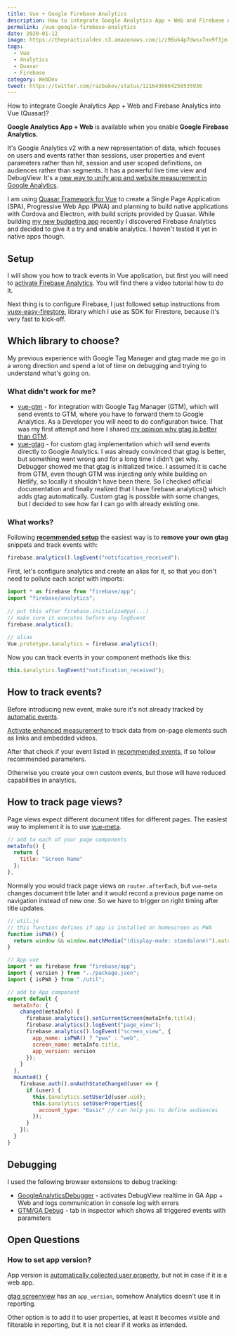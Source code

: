 ```yaml
---
title: Vue + Google Firebase Analytics
description: How to integrate Google Analytics App + Web and Firebase Analytics into Vue (Quasar)?
permalink: /vue-google-firebase-analytics
date: 2020-01-12
image: https://thepracticaldev.s3.amazonaws.com/i/z96uk4p7dwsx7nx9f3jm.png
tags: 
  - Vue
  - Analytics
  - Quasar
  - Firebase
category: WebDev
tweet: https://twitter.com/razbakov/status/1216436864250535936
---
```


How to integrate Google Analytics App + Web and Firebase Analytics into Vue (Quasar)?

<!-- more -->

**Google Analytics App + Web** is available when you enable **Google Firebase Analytics.**

It's Google Analytics v2 with a new representation of data, which focuses on users and events rather than sessions, user properties and event parameters rather than hit, session and user scoped definitions, on audiences rather than segments. It has a powerful live time view and DebugView. It's a [new way to unify app and website measurement in Google Analytics](https://www.blog.google/products/marketingplatform/analytics/new-way-unify-app-and-website-measurement-google-analytics/).

I am using [Quasar Framework for Vue](https://quasar.dev/) to create a Single Page Application (SPA), Progressive Web App (PWA) and planning to build native applications with Cordova and Electron, with build scripts provided by Quasar. While building [my new budgeting app](https://dev.to/razbakov/am-i-safe-to-spend-3dpo) recently I discovered Firebase Analytics and decided to give it a try and enable analytics. I haven't tested it yet in native apps though.

## Setup

I will show you how to track events in Vue application, but first you will need to [activate Firebase Analytics](https://www.lovesdata.com/blog/google-analytics-app-web-property). You will find there a video tutorial how to do it.

Next thing is to configure Firebase, I just followed setup instructions from [vuex-easy-firestore](https://mesqueeb.github.io/vuex-easy-firestore/setup.html#setup), library which I use as SDK for Firestore, because it's very fast to kick-off.

## Which library to choose?

My previous experience with Google Tag Manager and gtag made me go in a wrong direction and spend a lot of time on debugging and trying to understand what's going on.

### What didn't work for me?

- [vue-gtm](https://github.com/mib200/vue-gtm) - for integration with Google Tag Manager (GTM), which will send events to GTM, where you have to forward them to Google Analytics. As a Developer you will need to do configuration twice. That was my first attempt and here I shared [my opinion why gtag is better than GTM](https://dev.to/razbakov/gtm-vs-gtag-1em7).
- [vue-gtag](https://github.com/MatteoGabriele/vue-gtag) - for custom gtag implementation which will send events directly to Google Analytics. I was already convinced that gtag is better, but something went wrong and for a long time I didn't get why. Debugger showed me that gtag is initialized twice. I assumed it is cache from GTM, even though GTM was injecting only while building on Netlify, so locally it shouldn't have been there. So I checked official documentation and finally realized that I have firebase.analytics() which adds gtag automatically. Custom gtag is possible with some changes, but I decided to see how far I can go with already existing one.

### What works?

Following [**recommended setup**](https://firebase.google.com/docs/analytics/get-started?platform=web) the easiest way is to **remove your own gtag** snippets and track events with:

```js
firebase.analytics().logEvent("notification_received");
```

First, let's configure analytics and create an alias for it, so that you don't need to pollute each script with imports:

```js
import * as firebase from "firebase/app";
import "firebase/analytics";
    
// put this after firebase.initializeApp(...) 
// make sure it executes before any logEvent
firebase.analytics();
    
// alias
Vue.prototype.$analytics = firebase.analytics();
```

Now you can track events in your component methods like this:

```js
this.$analytics.logEvent("notification_received");
```

## How to track events?

Before introducing new event, make sure it's not already tracked by [automatic events](https://support.google.com/analytics/answer/9234069).

[Activate enhanced measurement](https://support.google.com/analytics/answer/9216061?hl=en&ref_topic=9228654) to track data from on-page elements such as links and embedded videos.

After that check if your event listed in [recommended events](https://support.google.com/analytics/answer/9267735), if so follow recommended parameters.

Otherwise you create your own custom events, but those will have reduced capabilities in analytics.

## How to track page views?

Page views expect different document titles for different pages. The easiest way to implement it is to use [vue-meta](https://vue-meta.nuxtjs.org/).

```js
// add to each of your page components
metaInfo() {
  return {
    title: "Screen Name"
  };
},
```

Normally you would track page views on `router.afterEach`, but `vue-meta` changes document title later and it would record a previous page name on navigation instead of new one. So we have to trigger on right timing after title updates.

```js
// util.js
// this function defines if app is installed on homescreen as PWA
function isPWA() {
  return window && window.matchMedia("(display-mode: standalone)").matches;
}

// App.vue
import * as firebase from "firebase/app";
import { version } from "../package.json";
import { isPWA } from "./util";

// add to App component
export default {
  metaInfo: {
    changed(metaInfo) {
      firebase.analytics().setCurrentScreen(metaInfo.title);
      firebase.analytics().logEvent("page_view");
      firebase.analytics().logEvent("screen_view", {
        app_name: isPWA() ? "pwa" : "web",
        screen_name: metaInfo.title,
        app_version: version
      });
    }
  },
  mounted() {
    firebase.auth().onAuthStateChanged(user => {
      if (user) {
        this.$analytics.setUserId(user.uid);
        this.$analytics.setUserProperties({
          account_type: "Basic" // can help you to define audiences
        });
      }
    });
  }
}
```

## Debugging

I used the following browser extensions to debug tracking:

- [GoogleAnalyticsDebugger](https://chrome.google.com/webstore/detail/google-analytics-debugger/jnkmfdileelhofjcijamephohjechhna) - activates DebugView realtime in GA App + Web and logs communication in console log with errors
- [GTM/GA Debug](https://chrome.google.com/webstore/detail/gtmga-debug/ilnpmccnfdjdjjikgkefkcegefikecdc) - tab in inspector which shows all triggered events with parameters

## Open Questions

### How to set app version?

App version is [automatically collected user property](https://support.google.com/analytics/answer/9268042?hl=en&ref_topic=9228654), but not in case if it is a web app.

[gtag screenview](https://developers.google.com/analytics/devguides/collection/gtagjs/screens) has an `app_version`, somehow Analytics doesn't use it in reporting. 

Other option is to add it to user properties, at least it becomes visible and filterable in reporting, but it is not clear if it works as intended.